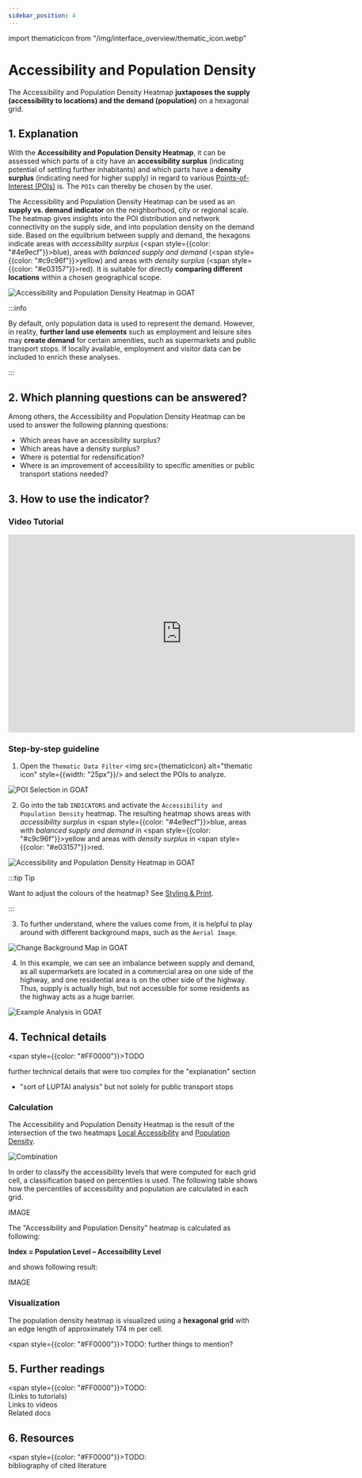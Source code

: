 ```yaml
---
sidebar_position: 4
---
```


import thematicIcon from "/img/interface_overview/thematic_icon.webp"

# Accessibility and Population Density

The Accessibility and Population Density Heatmap **juxtaposes the supply (accessibility to locations) and the demand (population)** on a hexagonal grid. 

## 1. Explanation

With the **Accessibility and Population Density Heatmap**, it can be assessed which parts of a city have an **accessibility surplus** (indicating potential of settling further inhabitants) and which parts have a **density surplus** (indicating need for higher supply) in regard to various [Points-of-Interest (POIs)](../../general/glossary#point-of-interest-poi "What is a Point-of-Interest?") is. The ``POIs`` can thereby be chosen by the user.

The Accessibility and Population Density Heatmap can be used as an **supply vs. demand indicator** on the neighborhood, city or regional scale. The heatmap gives insights into the POI distribution and network connectivity on the supply side, and into population density on the demand side. Based on the equilbrium between supply and demand, the hexagons indicate areas with <i>accessibility surplus</i> (<span style={{color: "#4e9ecf"}}>blue</span>), areas with <i>balanced supply and demand</i>  (<span style={{color: "#c9c96f"}}>yellow</span>) and areas with <i>density surplus</i> (<span style={{color: "#e03157"}}>red</span>). It is suitable for directly **comparing different locations** within a chosen geographical scope. 

![Accessibility and Population Density Heatmap in GOAT](/img/docs/indicators/heatmaps/comparison_accessibility_population/original_files/heatmap_en.png "Accessibility and Population Density Heatmap in GOAT")

:::info

By default, only population data is used to represent the demand. However, in reality, **further land use elements** such as employment and leisure sites may **create demand** for certain amenities, such as supermarkets and public transport stops. If locally available, employment and visitor data can be included to enrich these analyses.

:::

## 2. Which planning questions can be answered? 

Among others, the Accessibility and Population Density Heatmap can be used to answer the following planning questions:
- Which areas have an accessibility surplus?
- Which areas have a density surplus?
- Where is potential for redensification?
- Where is an improvement of accessibility to specific amenities or public transport stations needed?

## 3. How to use the indicator?

### Video Tutorial
<iframe class="embed-responsive-item" src="https://player.vimeo.com/video/754241640" frameborder="0" webkitallowfullscreen mozallowfullscreen allowfullscreen data-uk-responsive width="700" height="400"></iframe>

### Step-by-step guideline

1. Open the ``Thematic Data Filter`` <img src={thematicIcon} alt="thematic icon" style={{width: "25px"}}/> and select the POIs to analyze. 

![POI Selection in GOAT](/img/docs/indicators/heatmaps/comparison_accessibility_population/original_files/pois_en.png "POI Selection in GOAT")

2. Go into the tab ``INDICATORS`` and activate the ``Accessibility and Population Density`` heatmap. The resulting heatmap shows areas with <i>accessibility surplus</i> in <span style={{color: "#4e9ecf"}}>blue</span>, areas with <i>balanced supply and demand</i> in <span style={{color: "#c9c96f"}}>yellow</span> and areas with <i>density surplus</i> in <span style={{color: "#e03157"}}>red</span>.

![Accessibility and Population Density Heatmap in GOAT](/img/docs/indicators/heatmaps/comparison_accessibility_population/original_files/menu_en.png "Accessibility and Population Density Heatmap in GOAT")

:::tip Tip

Want to adjust the colours of the heatmap? See [Styling & Print](../../styling_and_print/).

:::

3. To further understand, where the values come from, it is helpful to play around with different background maps, such as the ``Aerial Image``. 

![Change Background Map in GOAT](/img/docs/indicators/heatmaps/comparison_accessibility_population/original_files/background_en.png "Change Background Map in GOAT")

4. In this example, we can see an imbalance between supply and demand, as all supermarkets are located in a commercial area on one side of the highway, and one residential area is on the other side of the highway. Thus, supply is actually high, but not accessible for some residents as the highway acts as a huge barrier.

![Example Analysis in GOAT](/img/docs/indicators/heatmaps/comparison_accessibility_population/original_files/example_en.png "Example Analysis in GOAT")

## 4. Technical details

<span style={{color: "#FF0000"}}>TODO</span> 

further technical details that were too complex for the "explanation" section

- "sort of LUPTAI analysis" but not solely for public transport stops

### Calculation

The Accessibility and Population Density Heatmap is the result of the intersection of the two heatmaps [Local Accessibility](local_accessibility/) and [Population Density](population/). 

![Combination](/img/docs/indicators/heatmaps/comparison_accessibility_population/combination.webp)

In order to classify the accessibility levels that were computed for each grid cell, a classification based on percentiles is used. The following table shows how the percentiles of accessibility and population are calculated in each grid.

IMAGE

The "Accessibility and Population Density" heatmap is calculated as following:

<b> Index = Population Level – Accessibility Level </b>

and shows following result:

IMAGE

### Visualization

The population density heatmap is visualized using a **hexagonal grid** with an edge length of approximately 174 m per cell. 

<span style={{color: "#FF0000"}}>TODO:</span>  further things to mention?

## 5. Further readings

<span style={{color: "#FF0000"}}>TODO:</span>  
(Links to tutorials)  
Links to videos  
Related docs  

## 6. Resources

<span style={{color: "#FF0000"}}>TODO:</span>  
bibliography of cited literature
